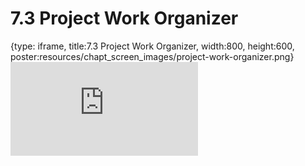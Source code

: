 # 7.3 Project Work Organizer
 
{type: iframe, title:7.3 Project Work Organizer, width:800, height:600, poster:resources/chapt_screen_images/project-work-organizer.png}
![](https://vgaysin1.github.io/CURE-MicrobialMysteries-test/project-work-organizer.html)
 

 

